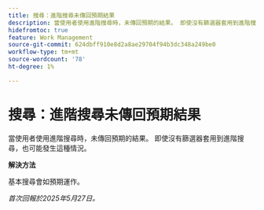 ```yaml
---
title: 搜尋：進階搜尋未傳回預期結果
description: 當使用者使用進階搜尋時，未傳回預期的結果。 即使沒有篩選器套用到進階搜尋，也可能發生這種情況。
hidefromtoc: true
feature: Work Management
source-git-commit: 624dbff910e8d2a8ae29704f94b3dc348a249be0
workflow-type: tm+mt
source-wordcount: '78'
ht-degree: 1%

---
```



# 搜尋：進階搜尋未傳回預期結果

當使用者使用進階搜尋時，未傳回預期的結果。 即使沒有篩選器套用到進階搜尋，也可能發生這種情況。

**解決方法**

基本搜尋會如預期運作。

_首次回報於2025年5月27日。_
